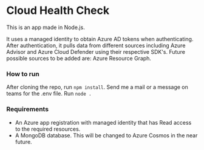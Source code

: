 # Cloud Health Check

This is an app made in Node.js.

It uses a managed identity to obtain Azure AD tokens when authenticating.
After authentication, it pulls data from different sources including Azure Advisor and Azure Cloud Defender using their respective SDK's.
Future possible sources to be added are: Azure Resource Graph.

### How to run

After cloning the repo, run `npm install`.
Send me a mail or a message on teams for the .env file.
Run `node .`

### Requirements
- An Azure app registration with managed identity that has Read access to the required resources.
- A MongoDB database. This will be changed to Azure Cosmos in the near future.

